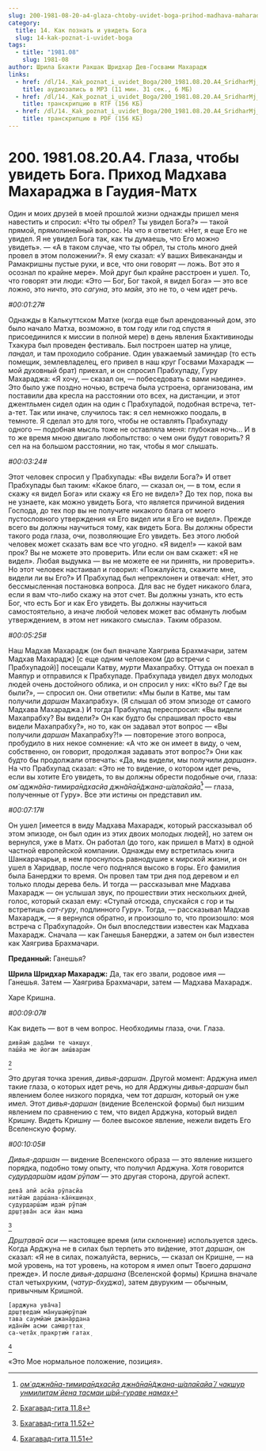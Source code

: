 ```yaml
---
slug: 200-1981-08-20-a4-glaza-chtoby-uvidet-boga-prihod-madhava-maharadzha-v-gaudiya-math
category:
  title: 14. Как познать и увидеть Бога
  slug: 14-kak-poznat-i-uvidet-boga
tags:
  - title: "1981.08"
    slug: 1981-08
author: Шрила Бхакти Ракшак Шридхар Дев-Госвами Махарадж
links:
  - href: /dl/14._Kak_poznat_i_uvidet_Boga/200_1981.08.20.A4_SridharMj_Glaza_chtoby_uvidet_Boga__Prihod_Madhava_Maharadzha_v_Gaudija-Math.mp3
    title: аудиозапись в MP3 (11 мин. 31 сек., 6 МБ)
  - href: /dl/14._Kak_poznat_i_uvidet_Boga/200_1981.08.20.A4_SridharMj_Glaza_chtoby_uvidet_Boga__Prihod_Madhava_Maharadzha_v_Gaudija-Math.rtf
    title: транскрипцию в RTF (156 КБ)
  - href: /dl/14._Kak_poznat_i_uvidet_Boga/200_1981.08.20.A4_SridharMj_Glaza_chtoby_uvidet_Boga__Prihod_Madhava_Maharadzha_v_Gaudija-Math.pdf
    title: транскрипцию в PDF (156 КБ)
---
```


# 200. 1981.08.20.A4. Глаза, чтобы увидеть Бога. Приход Мадхава Махараджа в Гаудия-Матх

Один и моих друзей в моей прошлой жизни однажды пришел меня навестить и спросил: «Что ты обрел? Ты увидел Бога?» — такой прямой, прямолинейный вопрос. На что я ответил: «Нет, я еще Его не увидел. Я не увидел Бога так, как ты думаешь, что Его можно увидеть». — «А в таком случае, что ты обрел, ты столь много дней провел в этом положении?». Я ему сказал: «У ваших Вивекананды и Рамакришны пустые руки, и все, что они говорят — ложь. Вот это я осознал по крайне мере». Мой друг был крайне расстроен и ушел. То, что говорят эти люди: «Это — Бог, Бог такой, я видел Бога» — это все ложно, это ничто, это *сагуна*, это *майя*, это не то, о чем идет речь.

*#00:01:27#*

Однажды в Калькуттском Матхе (когда еще был арендованный дом, это было начало Матха, возможно, в том году или год спустя я присоединился к миссии в полной мере) в день явления Бхактивиноды Тхакура был проведен фестиваль. Был построен шатер на улице, *пандал*, и там проходило собрание. Один уважаемый заминдар (то есть помещик, землевладелец, его привел в наш круг Госвами Махарадж — мой духовный брат) приехал, и он спросил Прабхупаду, Гуру Махараджа: «Я хочу, — сказал он, — побеседовать с вами наедине». Это было уже поздно ночью, встреча была устроена, организована, им поставили два кресла на расстоянии ото всех, на дистанции, и этот джентльмен сидел один на один с Прабхупадой, подобная встреча, тет-а-тет. Так или иначе, случилось так: я сел немножко поодаль, в темноте. Я сделал это для того, чтобы не оставлять Прабхупаду одного — подобная мысль тоже не оставляла меня: глубокая ночь… И в то же время мною двигало любопытство: о чем они будут говорить? Я сел на на большом расстоянии, но так, чтобы я мог слышать.

*#00:03:24#*

Этот человек спросил у Прабхупады: «Вы видели Бога?» И ответ Прабхупады был таким: «Какое благо, — сказал он, — в том, если я скажу «я видел Бога» или скажу «я Его не видел»? До тех пор, пока вы не узнаете, как можно увидеть Бога, что является причиной видения Господа, до тех пор вы не получите никакого блага от моего пустословного утверждения «я Его видел или я Его не видел». Прежде всего вы должны научиться тому, как видеть Бога. Вы должны обрести такого рода глаза, очи, позволяющие Его увидеть. Без этого любой человек может сказать вам все что угодно. «Я видел!» — какой вам прок? Вы не можете это проверить. Или если он вам скажет: «Я не видел». Любая выдумка — вы не можете ее ни принять, ни проверить». Но этот человек настаивал и говорил: «Пожалуйста, скажите мне, видели ли вы Его?» И Прабхупад был непреклонен и отвечал: «Нет, это бессмысленная постановка вопроса. Для вас не будет никакого блага, если я вам что-либо скажу на этот счет. Вы должны узнать, кто есть Бог, что есть Бог и как Его увидеть. Вы должны научиться самостоятельно, а иначе любой человек может вас обмануть любым утверждением, в этом нет никакого смысла». Таким образом.

*#00:05:25#*

Наш Мадхав Махарадж (он был вначале Хаягрива Брахмачари, затем Мадхав Махарадж) [с еще одним человеком (до встречи с Прабхупадой)] посещали Катву, *мурти* Махапрабху. Оттуда он поехал в Маяпур и отправился к Прабхупаде. Прабхупада увидел двух молодых людей очень достойного облика, и он спросил у них: «Кто вы? Где вы были?», — спросил он. Они ответили: «Мы были в Катве, мы там получили *даршан* Махапрабху». (Я слышал об этом эпизоде от самого Мадхава Махараджа.) И тогда Прабхупад переспросил: «Вы видели Махапрабху? Вы видели?» Он как будто бы спрашивал просто «вы видели Махапрабху?», но то, как он задавал этот вопрос — «Вы получили *даршан* Махапрабху?!» — повторение этого вопроса, пробудило в них некое сомнение: «А что же он имеет в виду, о чем, собственно, он говорит, продолжая задавать этот вопрос?» Они как будто бы продолжали отвечать: «Да, мы видели, мы получили *даршан*». На что Прабхупад сказал: «Это не то видение, о котором идет речь, если вы хотите Его увидеть, то вы должны обрести подобные очи, глаза: *ом̇ аджн̃а̄на-тимира̄ндхасйа джн̃а̄на̄н̃джана-ш́ала̄кайа̄*[^_ftn1] — глаза, полученные от Гуру». Все эти истины он представил им.

*#00:07:17#*

Он ушел [имеется в виду Мадхава Махарадж, который рассказывал об этом эпизоде, он был один из этих двоих молодых людей], но затем он вернулся, уже в Матх. Он работал (до того, как пришел в Матх) в одной частной европейской компании. Однажды ему встретилась книга Шанкарачарьи, в нем проснулось равнодушие к мирской жизни, и он ушел в Харидвар, после чего поднялся высоко в горы. Его фамилия была Банерджи то время. Он провел там три дня под деревом и ел только плоды дерева бель. И тогда — рассказывал мне Мадхава Махарадж — он услышал звук, по прошествии этих нескольких дней, голос, который сказал ему: «Ступай отсюда, спускайся с гор и ты встретишь *сат-гуру*, подлинного Гуру». Тогда, — рассказывал Мадхав Махарадж, — я вернулся обратно, и произошло то, что произошло: моя встреча с Прабхупадой». Он был впоследствии известен как Мадхава Махарадж. Сначала — как Ганешья Банерджи, а затем он был известен как Хаягрива Брахмачари.

**Преданный:** Ганешья?

**Шрила Шридхар Махарадж:** Да, так его звали, родовое имя — Ганешья. Затем — Хаягрива Брахмачари, затем — Мадхава Махарадж.

Харе Кришна.

*#00:09:07#*

Как видеть — вот в чем вопрос. Необходимы глаза, очи. Глаза.

    дивйам̇ дада̄ми те чакш̣ух̣
    паш́йа ме йогам аиш́варам
[^_ftn2]

Это другая точка зрения, *дивья-даршан*. Другой момент: Арджуна имел такие глаза, о которых идет речь, но для Арджуны *дивья-даршан* был явлением более низкого порядка, чем тот *даршан*, который он уже имел. Этот *дивья-даршан* (видение Вселенской формы) был низшим явлением по сравнению с тем, что видел Арджуна, который видел Кришну. Видеть Кришну — более высокое явление, нежели видеть Его Вселенскую форму.

*#00:10:05#*

*Дивья-даршан* — видение Вселенского образа — это явление низшего порядка, подобно тому опыту, что получил Арджуна. Хотя говорится *судурдарш́ам идам̇ рӯпам̇* — это другая сторона, другой аспект.

    дева̄ апй асйа рӯпасйа
    нитйам̇ дарш́ана-ка̄н̇кш̣ин̣ах̣
    судурдарш́ам идам̇ рӯпам̇
    др̣ш̣т̣ава̄н аси йан мама
[^_ftn3]

*Др̣ш̣т̣ава̄н аси* — настоящее время (или склонение) используется здесь. Когда Арджуна не в силах был терпеть это ви́дение, этот *даршан*, он сказал: «Я не в силах, пожалуйста, вернись, — сказал он Кришне, — на мой уровень, на тот уровень, на котором я имел опыт Твоего *даршана* прежде». И после *дивья-даршана* (Вселенской формы) Кришна вначале стал четыхруким, (*чатур-бхуджа*), затем двуруким — обычным, привычным Кришной.

    [арджуна ува̄ча]
    др̣ш̣т̣ведам̇ ма̄нуш̣ам̇рӯпам̇
    тава саумйам̇ джана̄рдана
    ида̄нӣм асми сам̇вр̣ттах̣
    са-чета̄х̣ пракр̣тим̇ гатах̣
[^_ftn4]

«Это Мое нормальное положение, позиция».



[^_ftn1]: [*ом̇ аджн̃а̄на-тимира̄ндхасйа джн̃а̄на̄н̃джана-ш́ала̄кайа̄ / чакш̣ур унмилитам̇ йена тасмаи ш́рӣ-гураве намах̣*](../notes/shloka/om-adzhnana-timirandhasja-dzhnanandzhana-shalakaja.md)

[^_ftn2]: [Бхагавад-гита 11.8](../notes/bhagavad-gita/bhagavad-gita-11-8.md)

[^_ftn3]: [Бхагавад-гита 11.52](../notes/bhagavad-gita/bhagavad-gita-11-52.md)

[^_ftn4]: [Бхагавад-гита 11.51](../notes/bhagavad-gita/bhagavad-gita-11-51.md)
